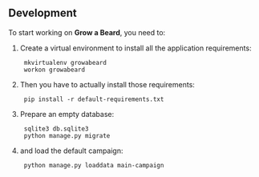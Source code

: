## Development

To start working on **Grow a Beard**, you need to:

1. Create a virtual environment to install all the application requirements:

        mkvirtualenv growabeard
        workon growabeard

2. Then you have to actually install those requirements:

        pip install -r default-requirements.txt

3. Prepare an empty database:

        sqlite3 db.sqlite3
        python manage.py migrate

4. and load the default campaign:

        python manage.py loaddata main-campaign
